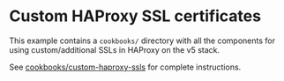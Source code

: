 # Custom HAProxy SSL certificates

This example contains a `cookbooks/` directory with all the components for using custom/additional SSLs in HAProxy on the v5 stack.

See [cookbooks/custom-haproxy-ssls](cookbooks/custom-haproxy-ssls/README.md) for complete instructions.

